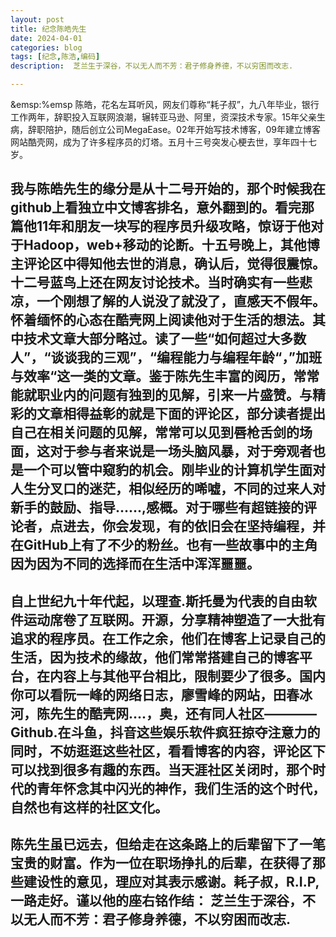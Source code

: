 ```yaml
---
layout: post
title: 纪念陈皓先生
date: 2024-04-01
categories: blog
tags: [纪念,陈浩,编码]
description:  芝兰生于深谷，不以无人而不芳：君子修身养德，不以穷困而改志.

---
```

&emsp:%emsp 陈皓，花名左耳听风，网友们尊称“耗子叔”，九八年毕业，银行工作两年，辞职投入互联网浪潮，辗转亚马逊、阿里，资深技术专家。15年父亲生病，辞职陪护，随后创立公司MegaEase。02年开始写技术博客，09年建立博客网站酷壳网，成为了许多程序员的灯塔。五月十三号突发心梗去世，享年四十七岁。


## 我与陈皓先生的缘分是从十二号开始的，那个时候我在github上看独立中文博客排名，意外翻到的。看完那篇他11年和朋友一块写的程序员升级攻略，惊讶于他对于Hadoop，web+移动的论断。十五号晚上，其他博主评论区中得知他去世的消息，确认后，觉得很震惊。十二号蓝鸟上还在网友讨论技术。当时确实有一些悲凉，一个刚想了解的人说没了就没了，直感天不假年。怀着缅怀的心态在酷壳网上阅读他对于生活的想法。其中技术文章大部分略过。读了一些“如何超过大多数人”，“谈谈我的三观”，“编程能力与编程年龄“，”加班与效率“这一类的文章。鉴于陈先生丰富的阅历，常常能就职业内的问题有独到的见解，引来一片盛赞。与精彩的文章相得益彰的就是下面的评论区，部分读者提出自己在相关问题的见解，常常可以见到唇枪舌剑的场面，这对于参与者来说是一场头脑风暴，对于旁观者也是一个可以管中窥豹的机会。刚毕业的计算机学生面对人生分叉口的迷茫，相似经历的唏嘘，不同的过来人对新手的鼓励、指导......,感概。对于哪些有超链接的评论者，点进去，你会发现，有的依旧会在坚持编程，并在GitHub上有了不少的粉丝。也有一些故事中的主角因为因为不同的选择而在生活中浑浑噩噩。

## 自上世纪九十年代起，以理查.斯托曼为代表的自由软件运动席卷了互联网。开源，分享精神塑造了一大批有追求的程序员。在工作之余，他们在博客上记录自己的生活，因为技术的缘故，他们常常搭建自己的博客平台，在内容上与其他平台相比，限制要少了很多。国内你可以看阮一峰的网络日志，廖雪峰的网站，田春冰河，陈先生的酷壳网....，奥，还有同人社区————Github.在斗鱼，抖音这些娱乐软件疯狂掠夺注意力的同时，不妨逛逛这些社区，看看博客的内容，评论区下可以找到很多有趣的东西。当天涯社区关闭时，那个时代的青年怀念其中闪光的神作，我们生活的这个时代，自然也有这样的社区文化。

## 陈先生虽已远去，但给走在这条路上的后辈留下了一笔宝贵的财富。作为一位在职场挣扎的后辈，在获得了那些建设性的意见，理应对其表示感谢。耗子叔，R.I.P,一路走好。谨以他的座右铭作结：   芝兰生于深谷，不以无人而不芳：君子修身养德，不以穷困而改志.
